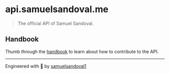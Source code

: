 # api.samuelsandoval.me

> The official API of Samuel Sandoval.

<!--
## REST Endpoints 
Take a look at all of the available [API endpoints](docs/ENDPOINTS.md)! -->

## Handbook

Thumb through the [handbook](docs/HANDBOOK.md) to learn about how to contribute to the API.

---

Engineered with  🦖 by [samuelsandoval1][creator_site]

[creator_site]: http://samuelsandoval.me
[demo_url]: https://api-samuelsandoval-me.herokuapp.com
